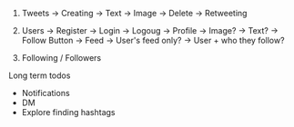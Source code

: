 1. Tweets
    -> Creating
        -> Text
        -> Image
    -> Delete
    -> Retweeting

2. Users
    -> Register
    -> Login
    -> Logoug
    -> Profile
        -> Image?
        -> Text?
        -> Follow Button
    -> Feed
        -> User's feed only?
        -> User + who they follow?

3. Following / Followers


Long term todos
- Notifications
- DM
- Explore finding hashtags
